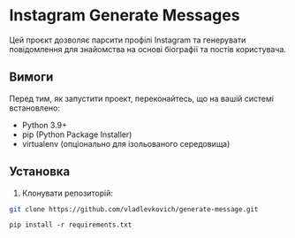 # Instagram Generate Messages

Цей проєкт дозволяє парсити профілі Instagram та генерувати повідомлення для знайомства на основі біографії та постів користувача.

## Вимоги

Перед тим, як запустити проект, переконайтесь, що на вашій системі встановлено:

- Python 3.9+
- pip (Python Package Installer)
- virtualenv (опціонально для ізольованого середовища)

## Установка

1. Клонувати репозиторій:

```bash
git clone https://github.com/vladlevkovich/generate-message.git
```

```angular2html
pip install -r requirements.txt
```
